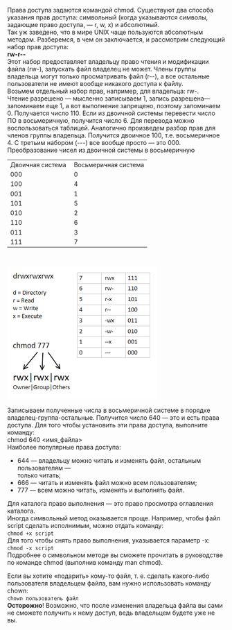 Права доступа задаются командой chmod. Существуют два способа указания прав доступа: символьный (когда указываются символы, задающие право доступа, — r, w, х) и абсолютный.  
Так уж заведено, что в мире UNIX чаще пользуются абсолютным методом. Разберемся, в чем он заключается, и рассмотрим следующий набор прав доступа:  
**rw-r--**  
Этот набор предоставляет владельцу право чтения и модификации файла (rw-), запускать файл владелец не может. Члены группы владельца могут только просматривать файл (r--), а все остальные пользователи не имеют вообще никакого доступа к файлу.  
Возьмем отдельный набор прав, например, для владельца: rw-.  
Чтение разрешено — мысленно записываем 1, запись разрешена— запоминаем еще 1, а вот выполнение запрещено, поэтому запоминаем 0. Получается число 110. Если из двоичной системы перевести число ПО в восьмеричную, получится число 6. Для перевода можно воспользоваться таблицей. Аналогично произведем разбор прав для членов группы владельца. Получится двоичное 100, т.е. восьмеричное 4. С третьим набором (---) все вообще просто — это 000.  
Преобразование чисел из двоичной системы в восьмеричную




|  |  |
| --- | --- |
| Двоичная система  | Восьмеричная система |
| 000 | 0 |
| 100 | 4 |
| 001 | 1 |
| 101 | 5 |
| 010 | 2 |
| 110 | 6 |
| 011 | 3 |
| 111 | 7 |


 


![image.png](./images/komandy-chmod-i-chown_1.png)


Записываем полученные числа в восьмеричной системе в порядке владелец-группа-остальные. Получится число 640 — это и есть права доступа. Для того чтобы установить эти права доступа, выполните команду:  
chmod 640 <имя\_файла>  
Наиболее популярные права доступа:


* 644 — владельцу можно читать и изменять файл, остальным пользователям —  
только читать;
* 666 — читать и изменять файл можно всем пользователям;
* 777 — всем можно читать, изменять и выполнять файл.


Для каталога право выполнения — это право просмотра оглавления каталога.  
Иногда символьный метод оказывается проще. Например, чтобы файл script сделать исполнимым, можно отдать команду:  
`chmod +х script`  
Для того чтобы снять право выполнения, указывается параметр -х:  
`chmod -х script`  
Подробнее о символьном методе вы сможете прочитать в руководстве по команде chmod (выполнив команду man chmod).


Если вы хотите «подарить» кому-то файл, т. е. сделать какого-либо пользователя владельцем файла, вам нужно использовать команду chown:  
`chown пользователь файл`  
**Осторожно**! Возможно, что после изменения владельца файла вы сами не сможете получить к не­му доступ, ведь владельцем будете уже не вы.

